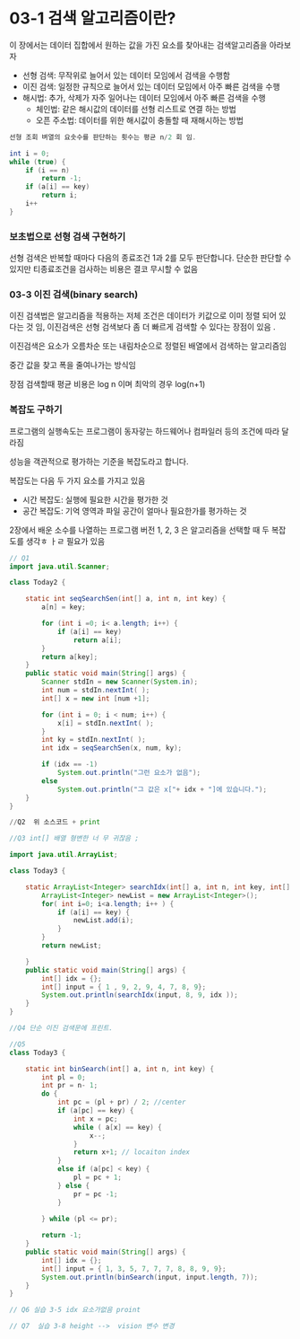 # 03-1 검색 알고리즘이란?

이 장에서는 데이터 집합에서 원하는 값을 가진 요소를 찾아내는 검색알고리즘을 아라보자

- 선형 검색: 무작위로 늘어서 있는 데이터 모임에서 검색을 수행함
- 이진 검색: 일정한 규칙으로 늘어서 있는 데이터 모임에서 아주 빠른 검색을 수행
- 해시법: 추가, 삭제가 자주 일어나는 데이터 모임에서 아주 빠른 검색을 수행
    - 체인법: 같은 해시값의 데이터를 선형 리스트로 연결 하는 방법
    - 오픈 주소법: 데이터를 위한 해시값이 충돌할 때 재해시하는 방법

```java
선형 조회 벼열의 요솟수를 판단하는 횟수는 평균 n/2 회 임.

int i = 0;
while (true) {
	if (i == n)  
		return -1;
	if (a[i] == key) 
		return i;
	i++
}
```

### 보초법으로 선형 검색 구현하기

선형 검색은 반복할 때마다 다음의 종료조건 1과 2를 모두 판단합니다. 단순한 판단할 수 있지만 티종료조건을 검사하는 비용은 결코 무시할 수 없음 

### 03-3 이진 검색(binary search)

이진 검색법은 알고리즘을 적용하는 저체 조건은 데이터가 키값으로 이미 정렬 되어 있다는 것 임, 이진검색은 선형 검색보다 좀 더 빠르게 검색할 수 있다는 장점이 있음 .

이진검색은 요소가 오름차순 또는 내림차순으로 정렬된 배열에서 검색하는 알고리즘임 

중간 값을 찾고 폭을 줄여나가는 방식임 

장점 검색할때 평균 비용은 log n 이며 최악의 경우 log(n+1)

### 복잡도 구하기

프로그램의 실행속도는 프로그램이 동자갛는 하드웨어나 컴파일러 등의 조건에 따라 달라짐

성능을 객관적으로 평가하는 기준을 복잡도라고 합니다.

복잡도는 다음 두 가지 요소를 가지고 있음

- 시간 복잡도: 실행에 필요한 시간을 평가한 것
- 공간 복잡도: 기억 영역과 파일 공간이 얼마나 필요한가를 평가하는 것

2장에서 배운 소수를 나열하는 프로그램 버전 1, 2, 3 은 알고리즘을 선택할 때 두 복잡도를 생각ㅎ ㅏㄹ 필요가 있음 

```java
// Q1
import java.util.Scanner;

class Today2 {

    static int seqSearchSen(int[] a, int n, int key) {
        a[n] = key;

        for (int i =0; i< a.length; i++) { 
            if (a[i] == key)
                return a[i];
        }
        return a[key];
    }
    public static void main(String[] args) { 
        Scanner stdIn = new Scanner(System.in);   
        int num = stdIn.nextInt( );
        int[] x = new int [num +1]; 

        for (int i = 0; i < num; i++) {
            x[i] = stdIn.nextInt( );
        }
        int ky = stdIn.nextInt( );
        int idx = seqSearchSen(x, num, ky);

        if (idx == -1)
            System.out.println("그런 요소가 없음");
        else
            System.out.println("그 값은 x["+ idx + "]에 있습니다.");
    }
}

```

```python
//Q2  위 소스코드 + print
```

```java
//Q3 int[] 배열 형변한 너 무 귀찮음 ;

import java.util.ArrayList;

class Today3 {

    static ArrayList<Integer> searchIdx(int[] a, int n, int key, int[] idx) { 
        ArrayList<Integer> newList = new ArrayList<Integer>();
        for( int i=0; i<a.length; i++ ) { 
            if (a[i] == key) {
                newList.add(i);
            }
        }
        return newList;

    }
    public static void main(String[] args) {
        int[] idx = {};
        int[] input = { 1 , 9, 2, 9, 4, 7, 8, 9};
        System.out.println(searchIdx(input, 8, 9, idx ));
    }
}
```

```java
//Q4 단순 이진 검색문에 프린트.
```

```java
//Q5 
class Today3 {

    static int binSearch(int[] a, int n, int key) { 
        int pl = 0;
        int pr = n- 1;
        do {
            int pc = (pl + pr) / 2; //center
            if (a[pc] == key) { 
                int x = pc;
                while ( a[x] == key) {
                    x--;
                }
                return x+1; // locaiton index 
            }
            else if (a[pc] < key) { 
                pl = pc + 1;
            } else { 
                pr = pc -1;
            } 

        } while (pl <= pr);
       
        return -1;
    }
    public static void main(String[] args) {
        int[] idx = {};
        int[] input = { 1, 3, 5, 7, 7, 7, 8, 8, 9, 9};
        System.out.println(binSearch(input, input.length, 7));
    }
}
```

```java
// Q6 실습 3-5 idx 요소가없음 proint
```

```java
// Q7  실습 3-8 height -->  vision 변수 변경
```